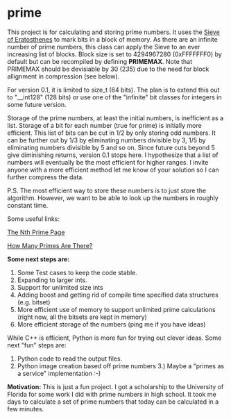 # prime
This project is for calculating and storing prime numbers. It uses the [Sieve of Eratosthenes](https://en.wikipedia.org/wiki/Sieve_of_Eratosthenes) to mark bits in a block of memory. As there are an infinite number of prime numbers, this class can apply the Sieve to an ever increasing list of blocks. Block size is set to 4294967280 (0xFFFFFFF0) by default but can be recompiled by defining **PRIMEMAX**.  Note that PRIMEMAX should be devisiable by 30 (2*3*5) due to the need for block allignment in compression (see below).

For version 0.1, it is limited to size_t (64 bits). The plan is to extend this out to "__int128" (128 bits) or use one of the "infinite" bit classes for integers in some future version.

Storage of the prime numbers, at least the initial numbers, is inefficient as a list. Storage of a bit for each number (true for prime) is initially more efficient. This list of bits can be cut in 1/2 by only storing odd numbers. It can be further cut by 1/3 by eliminating numbers divisible by 3, 1/5 by eliminating numbers divisible by 5 and so on. Since future cuts beyond 5 give diminishing returns, version 0.1 stops here. I hypothesize that a list of numbers will eventually be the most efficient for higher ranges. I invite anyone with a more efficient method let me know of your solution so I can further compress the data.

P.S. The most efficient way to store these numbers is to just store the algorithm. However, we want to be able to look up the numbers in roughly constant time.

Some useful links:

[The Nth Prime Page](https://primes.utm.edu/nthprime/index.php#piofx)

[How Many Primes Are There?](https://primes.utm.edu/howmany.html)

**Some next steps are:**

 1.  Some Test cases to keep the code stable.
 2. Expanding to larger ints.
 3. Support for unlimited size ints
 4. Adding boost and getting rid of compile time specified data structures (e.g. bitset)
 5. More efficient use of memory to support unlimited prime calculations (right now, all the bitsets are kept in memory)
 6. More efficient storage of the numbers (ping me if you have ideas)

While C++ is efficient, Python is more fun for trying out clever ideas. Some next "fun" steps are:

 1. Python code to read the output files.  
 2. Python image creation based off prime numbers 3.) Maybe a "primes as a service" implementation :-)


**Motivation:**
This is just a fun project.  I got a scholarship to the University of Florida for some work I did with prime numbers in high school. It took me days to calculate a set of prime numbers that today can be calculated in a few minutes.

